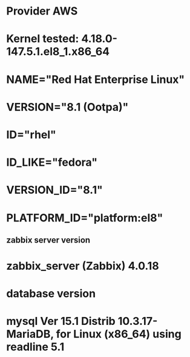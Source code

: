 # Provider AWS
# Kernel tested: 4.18.0-147.5.1.el8_1.x86_64

# NAME="Red Hat Enterprise Linux"
# VERSION="8.1 (Ootpa)"
# ID="rhel"
# ID_LIKE="fedora"
# VERSION_ID="8.1"
# PLATFORM_ID="platform:el8"

## zabbix server version
# zabbix_server (Zabbix) 4.0.18

# database  version
# mysql  Ver 15.1 Distrib 10.3.17-MariaDB, for Linux (x86_64) using readline 5.1



